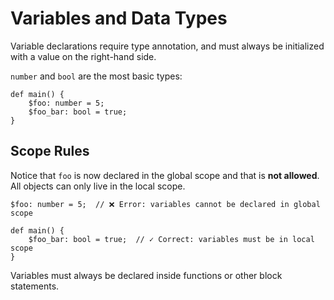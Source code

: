 # Variables and Data Types

Variable declarations require type annotation, and must always be initialized with a value on the right-hand side.

`number` and `bool` are the most basic types:

```kaori
def main() {
    $foo: number = 5;
    $foo_bar: bool = true;
}
```

## Scope Rules

Notice that `foo` is now declared in the global scope and that is **not allowed**. All objects can only live in the local scope.

```kaori
$foo: number = 5;  // ❌ Error: variables cannot be declared in global scope

def main() {
    $foo_bar: bool = true;  // ✓ Correct: variables must be in local scope
}
```

Variables must always be declared inside functions or other block statements.
